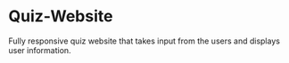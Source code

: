 # Quiz-Website
Fully responsive quiz website that takes input from the users and displays user information.
